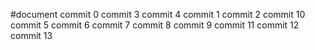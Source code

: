 #document
commit 0
commit 3
commit 4
commit 1
commit 2
commit 10
commit 5
commit 6
commit 7
commit 8
commit 9
commit 11
commit 12
commit 13
